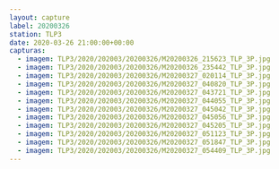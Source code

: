 ```yaml
---
layout: capture
label: 20200326
station: TLP3
date: 2020-03-26 21:00:00+00:00
capturas:
  - imagem: TLP3/2020/202003/20200326/M20200326_215623_TLP_3P.jpg
  - imagem: TLP3/2020/202003/20200326/M20200326_235442_TLP_3P.jpg
  - imagem: TLP3/2020/202003/20200326/M20200327_020114_TLP_3P.jpg
  - imagem: TLP3/2020/202003/20200326/M20200327_040820_TLP_3P.jpg
  - imagem: TLP3/2020/202003/20200326/M20200327_043721_TLP_3P.jpg
  - imagem: TLP3/2020/202003/20200326/M20200327_044055_TLP_3P.jpg
  - imagem: TLP3/2020/202003/20200326/M20200327_045042_TLP_3P.jpg
  - imagem: TLP3/2020/202003/20200326/M20200327_045056_TLP_3P.jpg
  - imagem: TLP3/2020/202003/20200326/M20200327_045205_TLP_3P.jpg
  - imagem: TLP3/2020/202003/20200326/M20200327_051123_TLP_3P.jpg
  - imagem: TLP3/2020/202003/20200326/M20200327_051847_TLP_3P.jpg
  - imagem: TLP3/2020/202003/20200326/M20200327_054409_TLP_3P.jpg
---
```

